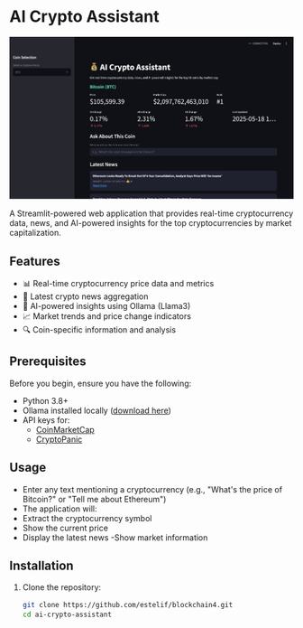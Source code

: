 # AI Crypto Assistant

![Project Banner](img1.png) 

A Streamlit-powered web application that provides real-time cryptocurrency data, news, and AI-powered insights for the top  cryptocurrencies by market capitalization.

## Features

- 📊 Real-time cryptocurrency price data and metrics
- 📰 Latest crypto news aggregation
- 🤖 AI-powered insights using Ollama (Llama3)
- 📈 Market trends and price change indicators
- 🔍 Coin-specific information and analysis

## Prerequisites

Before you begin, ensure you have the following:

- Python 3.8+
- Ollama installed locally ([download here](https://ollama.ai/))
- API keys for:
  - [CoinMarketCap](https://coinmarketcap.com/api/)
  - [CryptoPanic](https://cryptopanic.com/developers/api/)

## Usage

- Enter any text mentioning a cryptocurrency (e.g., "What's the price of Bitcoin?" or "Tell me about Ethereum")
- The application will:
- Extract the cryptocurrency symbol
- Show the current price
- Display the latest news
 -Show market information
 
## Installation

1. Clone the repository:
   ```bash
   git clone https://github.com/estelif/blockchain4.git
   cd ai-crypto-assistant